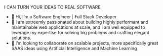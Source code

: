 I CAN TURN YOUR IDEAS TO REAL SOFTWARE
- 👋 Hi, I’m a Software Engineer | Full Stack Developer
- 👀 I am extreemly passionated about building highly performant and maintainable web applications at scale, and I am well equipped to leverage my expertise for solving big problems and crafting elegant solutions. 
- 🌱 I’m looking to collaborate on scalable projects, more specifically great SAAS ideas using Artificial Intelligence and Machine Learning
  


